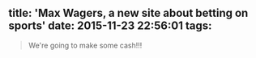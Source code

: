 title: 'Max Wagers, a new site about betting on sports'
date: 2015-11-23 22:56:01
tags:
---

>We're going to make some cash!!!